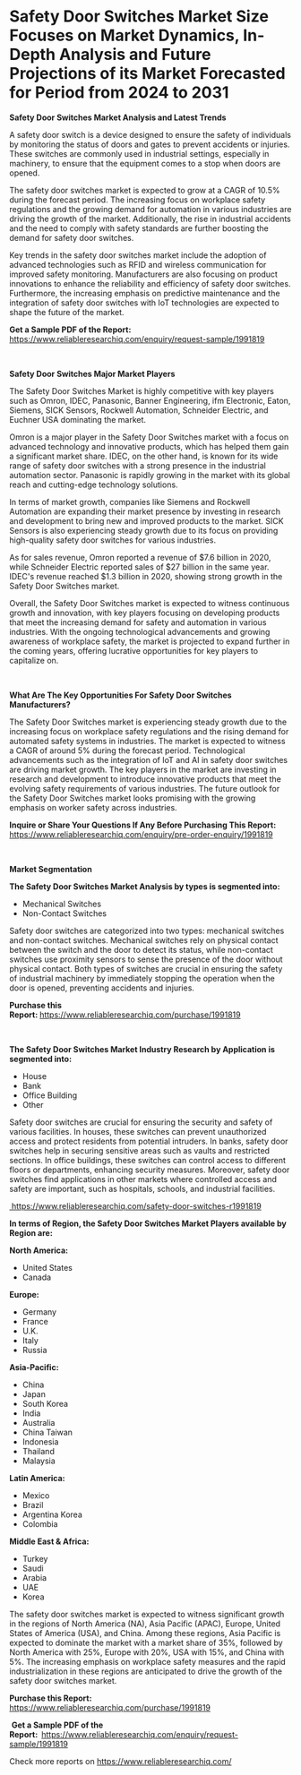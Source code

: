 <p><h1>Safety Door Switches Market Size Focuses on Market Dynamics, In-Depth Analysis and Future Projections of its Market Forecasted for Period from 2024 to 2031</h1></p><p><strong>Safety Door Switches Market Analysis and Latest Trends</strong></p>
<p><p>A safety door switch is a device designed to ensure the safety of individuals by monitoring the status of doors and gates to prevent accidents or injuries. These switches are commonly used in industrial settings, especially in machinery, to ensure that the equipment comes to a stop when doors are opened.</p><p>The safety door switches market is expected to grow at a CAGR of 10.5% during the forecast period. The increasing focus on workplace safety regulations and the growing demand for automation in various industries are driving the growth of the market. Additionally, the rise in industrial accidents and the need to comply with safety standards are further boosting the demand for safety door switches.</p><p>Key trends in the safety door switches market include the adoption of advanced technologies such as RFID and wireless communication for improved safety monitoring. Manufacturers are also focusing on product innovations to enhance the reliability and efficiency of safety door switches. Furthermore, the increasing emphasis on predictive maintenance and the integration of safety door switches with IoT technologies are expected to shape the future of the market.</p></p>
<p><strong>Get a Sample PDF of the Report:&nbsp;</strong> <a href="https://www.reliableresearchiq.com/enquiry/request-sample/1991819">https://www.reliableresearchiq.com/enquiry/request-sample/1991819</a></p>
<p>&nbsp;</p>
<p><strong>Safety Door Switches Major Market Players</strong></p>
<p><p>The Safety Door Switches Market is highly competitive with key players such as Omron, IDEC, Panasonic, Banner Engineering, ifm Electronic, Eaton, Siemens, SICK Sensors, Rockwell Automation, Schneider Electric, and Euchner USA dominating the market. </p><p>Omron is a major player in the Safety Door Switches market with a focus on advanced technology and innovative products, which has helped them gain a significant market share. IDEC, on the other hand, is known for its wide range of safety door switches with a strong presence in the industrial automation sector. Panasonic is rapidly growing in the market with its global reach and cutting-edge technology solutions. </p><p>In terms of market growth, companies like Siemens and Rockwell Automation are expanding their market presence by investing in research and development to bring new and improved products to the market. SICK Sensors is also experiencing steady growth due to its focus on providing high-quality safety door switches for various industries.</p><p>As for sales revenue, Omron reported a revenue of $7.6 billion in 2020, while Schneider Electric reported sales of $27 billion in the same year. IDEC's revenue reached $1.3 billion in 2020, showing strong growth in the Safety Door Switches market.</p><p>Overall, the Safety Door Switches market is expected to witness continuous growth and innovation, with key players focusing on developing products that meet the increasing demand for safety and automation in various industries. With the ongoing technological advancements and growing awareness of workplace safety, the market is projected to expand further in the coming years, offering lucrative opportunities for key players to capitalize on.</p></p>
<p>&nbsp;</p>
<p><strong>What Are The Key Opportunities For Safety Door Switches Manufacturers?</strong></p>
<p><p>The Safety Door Switches market is experiencing steady growth due to the increasing focus on workplace safety regulations and the rising demand for automated safety systems in industries. The market is expected to witness a CAGR of around 5% during the forecast period. Technological advancements such as the integration of IoT and AI in safety door switches are driving market growth. The key players in the market are investing in research and development to introduce innovative products that meet the evolving safety requirements of various industries. The future outlook for the Safety Door Switches market looks promising with the growing emphasis on worker safety across industries.</p></p>
<p><strong>Inquire or Share Your Questions If Any Before Purchasing This Report:</strong> <a href="https://www.reliableresearchiq.com/enquiry/pre-order-enquiry/1991819">https://www.reliableresearchiq.com/enquiry/pre-order-enquiry/1991819</a></p>
<p>&nbsp;</p>
<p><strong>Market Segmentation</strong></p>
<p><strong>The Safety Door Switches Market Analysis by types is segmented into:</strong></p>
<p><ul><li>Mechanical Switches</li><li>Non-Contact Switches</li></ul></p>
<p><p>Safety door switches are categorized into two types: mechanical switches and non-contact switches. Mechanical switches rely on physical contact between the switch and the door to detect its status, while non-contact switches use proximity sensors to sense the presence of the door without physical contact. Both types of switches are crucial in ensuring the safety of industrial machinery by immediately stopping the operation when the door is opened, preventing accidents and injuries.</p></p>
<p><strong>Purchase this Report:&nbsp;</strong><a href="https://www.reliableresearchiq.com/purchase/1991819">https://www.reliableresearchiq.com/purchase/1991819</a></p>
<p>&nbsp;</p>
<p><strong>The Safety Door Switches Market Industry Research by Application is segmented into:</strong></p>
<p><ul><li>House</li><li>Bank</li><li>Office Building</li><li>Other</li></ul></p>
<p><p>Safety door switches are crucial for ensuring the security and safety of various facilities. In houses, these switches can prevent unauthorized access and protect residents from potential intruders. In banks, safety door switches help in securing sensitive areas such as vaults and restricted sections. In office buildings, these switches can control access to different floors or departments, enhancing security measures. Moreover, safety door switches find applications in other markets where controlled access and safety are important, such as hospitals, schools, and industrial facilities.</p></p>
<p><a href="https://www.reliableresearchiq.com/safety-door-switches-r1991819">&nbsp;https://www.reliableresearchiq.com/safety-door-switches-r1991819</a></p>
<p><strong>In terms of Region, the Safety Door Switches Market Players available by Region are:</strong></p>
<p>
    <p> <strong> North America: </strong>
        <ul>
            <li>United States</li>
            <li>Canada</li>
        </ul>
        </p> 
    <p> <strong> Europe: </strong>
        <ul>
            <li>Germany</li>
            <li>France</li>
            <li>U.K.</li>
            <li>Italy</li>
            <li>Russia</li>
        </ul>
        </p> 
    <p> <strong> Asia-Pacific: </strong>
        <ul>
            <li>China</li>
            <li>Japan</li>
            <li>South Korea</li>
            <li>India</li>
            <li>Australia</li>
            <li>China Taiwan</li>
            <li>Indonesia</li>
            <li>Thailand</li>
            <li>Malaysia</li>
        </ul>
        </p> 
    <p> <strong> Latin America: </strong>
        <ul>
            <li>Mexico</li>
            <li>Brazil</li>
            <li>Argentina Korea</li>
            <li>Colombia</li>
        </ul>
        </p> 
    <p> <strong> Middle East & Africa: </strong>
        <ul>
            <li>Turkey</li>
            <li>Saudi</li>
            <li>Arabia</li>
            <li>UAE</li>
            <li>Korea</li>
        </ul>
    </p>
    </p>
<p><p>The safety door switches market is expected to witness significant growth in the regions of North America (NA), Asia Pacific (APAC), Europe, United States of America (USA), and China. Among these regions, Asia Pacific is expected to dominate the market with a market share of 35%, followed by North America with 25%, Europe with 20%, USA with 15%, and China with 5%. The increasing emphasis on workplace safety measures and the rapid industrialization in these regions are anticipated to drive the growth of the safety door switches market.</p></p>
<p><strong>Purchase this Report: </strong><a href="https://www.reliableresearchiq.com/purchase/1991819">https://www.reliableresearchiq.com/purchase/1991819</a></p>
<p>&nbsp;<strong>Get a Sample PDF of the Report:&nbsp;&nbsp;</strong><a href="https://www.reliableresearchiq.com/enquiry/request-sample/1991819">https://www.reliableresearchiq.com/enquiry/request-sample/1991819</a></p>
<p><strong></strong></p>
<p>Check more reports on <a href="https://www.reliableresearchiq.com/">https://www.reliableresearchiq.com/</a></p>